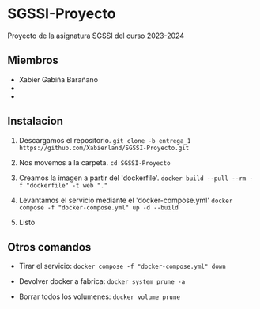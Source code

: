 # SGSSI-Proyecto

Proyecto de la asignatura SGSSI del curso 2023-2024

## Miembros

* Xabier Gabiña Barañano
*
*

## Instalacion

1. Descargamos el repositorio. ```git clone -b entrega_1 https://github.com/Xabierland/SGSSI-Proyecto.git```

2. Nos movemos a la carpeta. ```cd SGSSI-Proyecto```

3. Creamos la imagen a partir del 'dockerfile'. ```docker build --pull --rm -f "dockerfile" -t web "."```

4. Levantamos el servicio mediante el 'docker-compose.yml' ```docker compose -f "docker-compose.yml" up -d --build```

5. Listo

## Otros comandos

* Tirar el servicio: ```docker compose -f "docker-compose.yml" down```

* Devolver docker a fabrica: ```docker system prune -a```

* Borrar todos los volumenes: ```docker volume prune```
